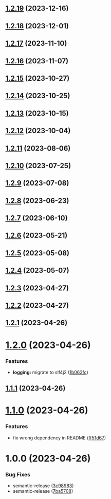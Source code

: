 ## [1.2.19](https://github.com/RouHim/jaudiotagger/compare/1.2.18...1.2.19) (2023-12-16)

## [1.2.18](https://github.com/RouHim/jaudiotagger/compare/1.2.17...1.2.18) (2023-12-01)

## [1.2.17](https://github.com/RouHim/jaudiotagger/compare/1.2.16...1.2.17) (2023-11-10)

## [1.2.16](https://github.com/RouHim/jaudiotagger/compare/1.2.15...1.2.16) (2023-11-07)

## [1.2.15](https://github.com/RouHim/jaudiotagger/compare/1.2.14...1.2.15) (2023-10-27)

## [1.2.14](https://github.com/RouHim/jaudiotagger/compare/1.2.13...1.2.14) (2023-10-25)

## [1.2.13](https://github.com/RouHim/jaudiotagger/compare/1.2.12...1.2.13) (2023-10-15)

## [1.2.12](https://github.com/RouHim/jaudiotagger/compare/1.2.11...1.2.12) (2023-10-04)

## [1.2.11](https://github.com/RouHim/jaudiotagger/compare/1.2.10...1.2.11) (2023-08-06)

## [1.2.10](https://github.com/RouHim/jaudiotagger/compare/1.2.9...1.2.10) (2023-07-25)

## [1.2.9](https://github.com/RouHim/jaudiotagger/compare/1.2.8...1.2.9) (2023-07-08)

## [1.2.8](https://github.com/RouHim/jaudiotagger/compare/1.2.7...1.2.8) (2023-06-23)

## [1.2.7](https://github.com/RouHim/jaudiotagger/compare/1.2.6...1.2.7) (2023-06-10)

## [1.2.6](https://github.com/RouHim/jaudiotagger/compare/1.2.5...1.2.6) (2023-05-21)

## [1.2.5](https://github.com/RouHim/jaudiotagger/compare/1.2.4...1.2.5) (2023-05-08)

## [1.2.4](https://github.com/RouHim/jaudiotagger/compare/1.2.3...1.2.4) (2023-05-07)

## [1.2.3](https://github.com/RouHim/jaudiotagger/compare/1.2.2...1.2.3) (2023-04-27)

## [1.2.2](https://github.com/RouHim/jaudiotagger/compare/1.2.1...1.2.2) (2023-04-27)

## [1.2.1](https://github.com/RouHim/jaudiotagger/compare/1.2.0...1.2.1) (2023-04-26)

# [1.2.0](https://github.com/RouHim/jaudiotagger/compare/1.1.1...1.2.0) (2023-04-26)


### Features

* **logging:** migrate to slf4j2 ([1b063fc](https://github.com/RouHim/jaudiotagger/commit/1b063fcfac9aa7820103e9b6f3137c61197c6cae))

## [1.1.1](https://github.com/RouHim/jaudiotagger/compare/1.1.0...1.1.1) (2023-04-26)

# [1.1.0](https://github.com/RouHim/jaudiotagger/compare/1.0.0...1.1.0) (2023-04-26)


### Features

* fix wrong dependency in README ([ff51d67](https://github.com/RouHim/jaudiotagger/commit/ff51d679b01571b596ef29ef38dcdafc4b2a6bc7))

# 1.0.0 (2023-04-26)


### Bug Fixes

* semantic-release ([3c98983](https://github.com/RouHim/jaudiotagger/commit/3c98983c21d9dd5b0d5a0c1098e366aa93f5f245))
* semantic-release ([7ba5708](https://github.com/RouHim/jaudiotagger/commit/7ba5708f977716d2aef4c696d675feaaf678cf9d))
